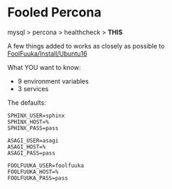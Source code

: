 # Fooled Percona
mysql > percona > healthcheck > __THIS__

A few things added to works as closely as possible to [FoolFuuka/Install/Ubuntu16](https://wiki.bibanon.org/FoolFuuka/Install/Ubuntu16)

What YOU want to know:
- 9 environment variables
- 3 services

The defaults:
```
SPHINX_USER=sphinx
SPHINX_HOST=%
SPHINX_PASS=pass

ASAGI_USER=asagi
ASAGI_HOST=%
ASAGI_PASS=pass

FOOLFUUKA_USER=foolfuuka
FOOLFUUKA_HOST=%
FOOLFUUKA_PASS=pass
```